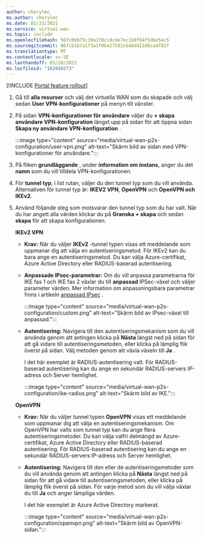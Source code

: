 ```yaml
---
author: cherylmc
ms.author: cherylmc
ms.date: 02/23/2021
ms.service: virtual-wan
ms.topic: include
ms.openlocfilehash: 567c0bb75c30a1f0ccdcde7ec1b0f04f5d6e54c5
ms.sourcegitcommit: 867cb1b7a1f3a1f0b427282c648d411d0ca4f81f
ms.translationtype: MT
ms.contentlocale: sv-SE
ms.lasthandoff: 03/20/2021
ms.locfileid: "102048273"
---
```

[!INCLUDE [Portal feature rollout](virtual-wan-portal-feature-rollout.md)]

1. Gå till **alla resurser** och välj det virtuella WAN som du skapade och välj sedan **User VPN-konfigurationer** på menyn till vänster.
1. På sidan **VPN-konfigurationer för användare** väljer du **+ skapa användare VPN-konfiguration** längst upp på sidan för att öppna sidan **Skapa ny användare VPN-konfiguration** .

   :::image type="content" source="media/virtual-wan-p2s-configuration/user-vpn.png" alt-text="Skärm bild av sidan med VPN-konfigurationer för användare.":::

1. På fliken **grundläggande** , under **information om instans**, anger du det **namn** som du vill tilldela VPN-konfigurationen.
1. För **tunnel typ**, i list rutan, väljer du den tunnel typ som du vill använda. Alternativen för tunnel typ är: **IKEV2 VPN**, **OpenVPN** och **OpenVPN och IKEv2**.
1. Använd följande steg som motsvarar den tunnel typ som du har valt. När du har angett alla värden klickar du på **Granska + skapa** och sedan **skapa** för att skapa konfigurationen.

   **IKEv2 VPN**

   * **Krav:** När du väljer **IKEv2** -tunnel typen visas ett meddelande som uppmanar dig att välja en autentiseringsmetod. För IKEv2 kan du bara ange en autentiseringsmetod. Du kan välja Azure-certifikat, Azure Active Directory eller RADIUS-baserad autentisering.

   * **Anpassade IPsec-parametrar:** Om du vill anpassa parametrarna för IKE fas 1 och IKE fas 2 växlar du till **anpassad** IPSec-växel och väljer parameter värden. Mer information om anpassningsbara parametrar finns i artikeln [anpassad IPsec](../articles/virtual-wan/point-to-site-ipsec.md) .

     :::image type="content" source="media/virtual-wan-p2s-configuration/custom.png" alt-text="Skärm bild av IPsec-växel till anpassad.":::

   * **Autentisering:** Navigera till den autentiseringsmekanism som du vill använda genom att antingen klicka på **Nästa** längst ned på sidan för att gå vidare till autentiseringsmetoden, eller klicka på lämplig flik överst på sidan. Välj metoden genom att växla växeln till **Ja** .

     I det här exemplet är RADIUS-autentisering valt. För RADIUS-baserad autentisering kan du ange en sekundär RADIUS-servers IP-adress och Server hemlighet.

     :::image type="content" source="media/virtual-wan-p2s-configuration/ike-radius.png" alt-text="Skärm bild av IKE.":::

   **OpenVPN**

   * **Krav:** När du väljer tunnel typen **OpenVPN** visas ett meddelande som uppmanar dig att välja en autentiseringsmekanism. Om OpenVPN har valts som tunnel typ kan du ange flera autentiseringsmetoder. Du kan välja valfri delmängd av Azure-certifikat, Azure Active Directory eller RADIUS-baserad autentisering. För RADIUS-baserad autentisering kan du ange en sekundär RADIUS-servers IP-adress och Server hemlighet.

   * **Autentisering:** Navigera till den eller de autentiseringsmetoder som du vill använda genom att antingen klicka på **Nästa** längst ned på sidan för att gå vidare till autentiseringsmetoden, eller klicka på lämplig flik överst på sidan.
   För varje metod som du vill välja växlar du till **Ja** och anger lämpliga värden.

     I det här exemplet är Azure Active Directory markerat.

     :::image type="content" source="media/virtual-wan-p2s-configuration/openvpn.png" alt-text="Skärm bild av OpenVPN-sidan.":::
